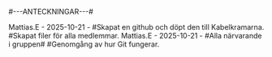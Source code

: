 
#---ANTECKNINGAR---#

Mattias.E - 2025-10-21 - #Skapat en github och döpt den till Kabelkramarna. #Skapat filer för alla medlemmar. 
Mattias.E - 2025-10-21 - #Alla närvarande i gruppen# #Genomgång av hur Git fungerar.



